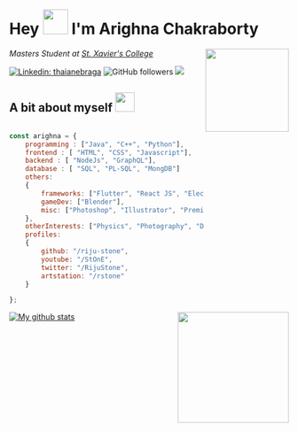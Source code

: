 # Hey <img src="https://media.tenor.co/images/fe6ba816516dec7dcf217454510bdecb/tenor.gif" width="45"> I'm Arighna Chakraborty
<p><img align='right' src="https://media.tenor.co/images/cf3b94a19679c1b9e0f7ef25930ff2f0/tenor.gif" width="150"></p>
<p><em>Masters Student at <a href="https://www.sxccal.edu/">St. Xavier's College</a>
</em></p>

[![Linkedin: thaianebraga](https://img.shields.io/badge/-arighna-blue?style=flat-square&logo=Linkedin&logoColor=white&link=https://www.linkedin.com/in/arighna-chakraborty-509539113/)](https://www.linkedin.com/in/arighna-chakraborty-509539113/)
![GitHub followers](https://img.shields.io/github/followers/riju-stone?label=Follow&style=social)
![](https://visitor-badge.glitch.me/badge?page_id=riju-stone.riju-stone)

## A bit about myself <img src="https://media.tenor.co/images/e18c6dc1cb459dedbbcf26db862dd2ef/tenor.gif" width="35">

```javascript

const arighna = {
    programming : ["Java", "C++", "Python"],
    frontend : [ "HTML", "CSS", "Javascript"],
    backend : [ "NodeJs", "GraphQL"],
    database : [ "SQL", "PL-SQL", "MongDB"]
    others:
    {
        frameworks: ["Flutter", "React JS", "Electron JS"],
        gameDev: ["Blender"],
        misc: ["Photoshop", "Illustrator", "Premiere Pro"]
    },
    otherInterests: ["Physics", "Photography", "Drawing/Painting", "Gaming"],
    profiles:
    {
        github: "/riju-stone",
        youtube: "/StOnE",
        twitter: "/RijuStone",
        artstation: "/rstone"
    }

};
```
<p><img align='right' src="https://media.tenor.co/images/2ca1892872320fb3e02e9190cbb86ba6/tenor.gif" width="200"></p>

[![My github stats](https://github-readme-stats.vercel.app/api?username=riju-stone)](https://github.com/anuraghazra/github-readme-stats)
